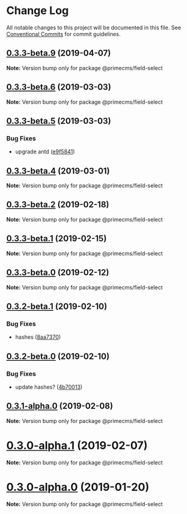 # Change Log

All notable changes to this project will be documented in this file.
See [Conventional Commits](https://conventionalcommits.org) for commit guidelines.

## [0.3.3-beta.9](https://github.com/birkir/prime/tree/master/packages/prime-field-select/compare/v0.3.3-beta.8...v0.3.3-beta.9) (2019-04-07)

**Note:** Version bump only for package @primecms/field-select

## [0.3.3-beta.6](https://github.com/birkir/prime/tree/master/packages/prime-field-select/compare/v0.3.3-beta.5...v0.3.3-beta.6) (2019-03-03)

**Note:** Version bump only for package @primecms/field-select

## [0.3.3-beta.5](https://github.com/birkir/prime/tree/master/packages/prime-field-select/compare/v0.3.3-beta.4...v0.3.3-beta.5) (2019-03-03)

### Bug Fixes

- upgrade antd ([e9f5841](https://github.com/birkir/prime/tree/master/packages/prime-field-select/commit/e9f5841))

## [0.3.3-beta.4](https://github.com/birkir/prime/tree/master/packages/prime-field-select/compare/v0.3.3-beta.3...v0.3.3-beta.4) (2019-03-01)

**Note:** Version bump only for package @primecms/field-select

## [0.3.3-beta.2](https://github.com/birkir/prime/tree/master/packages/prime-field-select/compare/v0.3.3-beta.1...v0.3.3-beta.2) (2019-02-18)

**Note:** Version bump only for package @primecms/field-select

## [0.3.3-beta.1](https://github.com/birkir/prime/tree/master/packages/prime-field-select/compare/v0.3.3-beta.0...v0.3.3-beta.1) (2019-02-15)

**Note:** Version bump only for package @primecms/field-select

## [0.3.3-beta.0](https://github.com/birkir/prime/tree/master/packages/prime-field-select/compare/v0.3.2-beta.9...v0.3.3-beta.0) (2019-02-12)

**Note:** Version bump only for package @primecms/field-select

## [0.3.2-beta.1](https://github.com/birkir/prime/tree/master/packages/prime-field-select/compare/v0.3.2-beta.0...v0.3.2-beta.1) (2019-02-10)

### Bug Fixes

- hashes ([8aa7370](https://github.com/birkir/prime/tree/master/packages/prime-field-select/commit/8aa7370))

## [0.3.2-beta.0](https://github.com/birkir/prime/tree/master/packages/prime-field-select/compare/v0.3.1-alpha.0...v0.3.2-beta.0) (2019-02-10)

### Bug Fixes

- update hashes? ([4b70013](https://github.com/birkir/prime/tree/master/packages/prime-field-select/commit/4b70013))

## [0.3.1-alpha.0](https://github.com/birkir/prime/tree/master/packages/prime-field-select/compare/v0.3.0-alpha.5...v0.3.1-alpha.0) (2019-02-08)

**Note:** Version bump only for package @primecms/field-select

# [0.3.0-alpha.1](https://github.com/birkir/prime/tree/master/packages/prime-field-select/compare/v0.3.0-alpha.0...v0.3.0-alpha.1) (2019-02-07)

**Note:** Version bump only for package @primecms/field-select

# [0.3.0-alpha.0](https://github.com/birkir/prime/tree/master/packages/prime-field-select/compare/v0.2.21...v0.3.0-alpha.0) (2019-01-20)

**Note:** Version bump only for package @primecms/field-select
